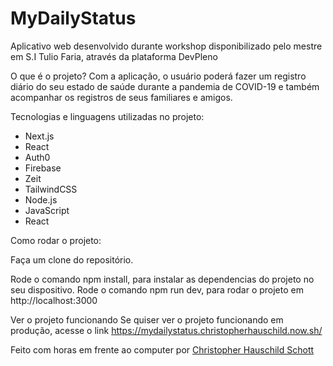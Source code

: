 # MyDailyStatus
Aplicativo web desenvolvido durante workshop disponibilizado pelo mestre em S.I Tulio Faria, através da plataforma DevPleno

O que é o projeto?
Com a aplicação, o usuário poderá fazer um registro diário do seu estado de saúde durante a pandemia de COVID-19 e também acompanhar os registros de seus familiares e amigos.

Tecnologias e linguagens utilizadas no projeto:

<ul>
<li>Next.js</li>
<li>React</li>
<li>Auth0</li>
<li>Firebase</li>
<li>Zeit</li>
<li>TailwindCSS</li>
<li>Node.js</li>
<li>JavaScript</li>
<li>React</li>
</ul>

Como rodar o projeto:

Faça um clone do repositório.

Rode o comando npm install, para instalar as dependencias do projeto no seu dispositivo.
Rode o comando npm run dev, para rodar o projeto em http://localhost:3000

Ver o projeto funcionando
Se quiser ver o projeto funcionando em produção, acesse o link https://mydailystatus.christopherhauschild.now.sh/

Feito com horas em frente ao computer por <a href="https://github.com/ChristopherHauschild"> Christopher Hauschild Schott </a>
